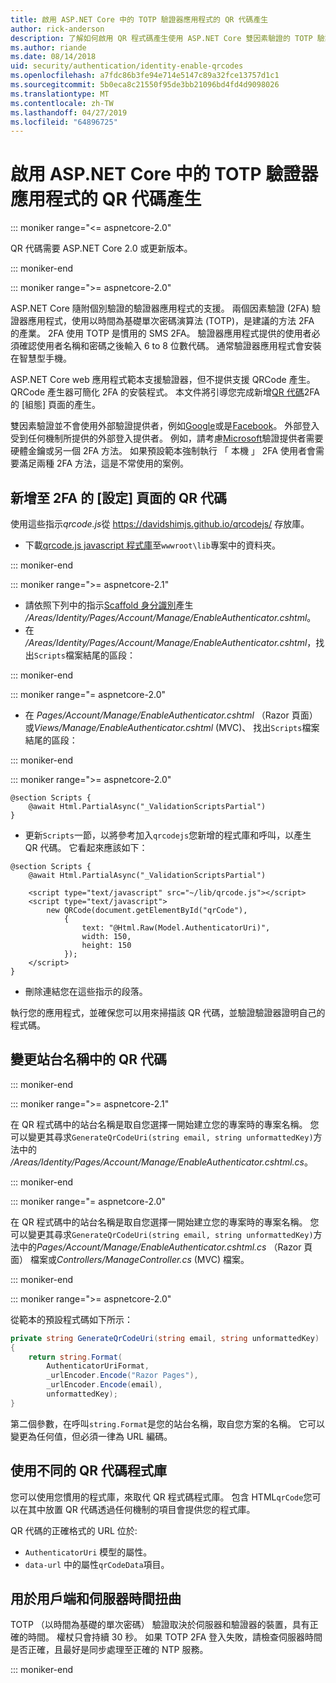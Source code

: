 ```yaml
---
title: 啟用 ASP.NET Core 中的 TOTP 驗證器應用程式的 QR 代碼產生
author: rick-anderson
description: 了解如何啟用 QR 程式碼產生使用 ASP.NET Core 雙因素驗證的 TOTP 驗證器應用程式。
ms.author: riande
ms.date: 08/14/2018
uid: security/authentication/identity-enable-qrcodes
ms.openlocfilehash: a7fdc86b3fe94e714e5147c89a32fce13757d1c1
ms.sourcegitcommit: 5b0eca8c21550f95de3bb21096bd4fd4d9098026
ms.translationtype: MT
ms.contentlocale: zh-TW
ms.lasthandoff: 04/27/2019
ms.locfileid: "64896725"
---
```

# <a name="enable-qr-code-generation-for-totp-authenticator-apps-in-aspnet-core"></a>啟用 ASP.NET Core 中的 TOTP 驗證器應用程式的 QR 代碼產生

::: moniker range="<= aspnetcore-2.0"

QR 代碼需要 ASP.NET Core 2.0 或更新版本。

::: moniker-end

::: moniker range=">= aspnetcore-2.0"

ASP.NET Core 隨附個別驗證的驗證器應用程式的支援。 兩個因素驗證 (2FA) 驗證器應用程式，使用以時間為基礎單次密碼演算法 (TOTP)，是建議的方法 2FA 的產業。 2FA 使用 TOTP 是慣用的 SMS 2FA。 驗證器應用程式提供的使用者必須確認使用者名稱和密碼之後輸入 6 to 8 位數代碼。 通常驗證器應用程式會安裝在智慧型手機。

ASP.NET Core web 應用程式範本支援驗證器，但不提供支援 QRCode 產生。 QRCode 產生器可簡化 2FA 的安裝程式。 本文件將引導您完成新增[QR 代碼](https://wikipedia.org/wiki/QR_code)2FA 的 [組態] 頁面的產生。

雙因素驗證並不會使用外部驗證提供者，例如[Google](xref:security/authentication/google-logins)或是[Facebook](xref:security/authentication/facebook-logins)。 外部登入受到任何機制所提供的外部登入提供者。 例如，請考慮[Microsoft](xref:security/authentication/microsoft-logins)驗證提供者需要硬體金鑰或另一個 2FA 方法。 如果預設範本強制執行 「 本機 」 2FA 使用者會需要滿足兩種 2FA 方法，這是不常使用的案例。

## <a name="adding-qr-codes-to-the-2fa-configuration-page"></a>新增至 2FA 的 [設定] 頁面的 QR 代碼

使用這些指示*qrcode.js*從 https://davidshimjs.github.io/qrcodejs/ 存放庫。

* 下載[qrcode.js javascript 程式庫](https://davidshimjs.github.io/qrcodejs/)至`wwwroot\lib`專案中的資料夾。

::: moniker-end

::: moniker range=">= aspnetcore-2.1"

* 請依照下列中的指示[Scaffold 身分識別](xref:security/authentication/scaffold-identity)產生 */Areas/Identity/Pages/Account/Manage/EnableAuthenticator.cshtml*。
* 在  */Areas/Identity/Pages/Account/Manage/EnableAuthenticator.cshtml*，找出`Scripts`檔案結尾的區段：

::: moniker-end

::: moniker range="= aspnetcore-2.0"

* 在  *Pages/Account/Manage/EnableAuthenticator.cshtml* （Razor 頁面） 或*Views/Manage/EnableAuthenticator.cshtml* (MVC)、 找出`Scripts`檔案結尾的區段：

::: moniker-end

::: moniker range=">= aspnetcore-2.0"

```cshtml
@section Scripts {
    @await Html.PartialAsync("_ValidationScriptsPartial")
}
```

* 更新`Scripts`一節，以將參考加入`qrcodejs`您新增的程式庫和呼叫，以產生 QR 代碼。 它看起來應該如下：

```cshtml
@section Scripts {
    @await Html.PartialAsync("_ValidationScriptsPartial")

    <script type="text/javascript" src="~/lib/qrcode.js"></script>
    <script type="text/javascript">
        new QRCode(document.getElementById("qrCode"),
            {
                text: "@Html.Raw(Model.AuthenticatorUri)",
                width: 150,
                height: 150
            });
    </script>
}
```

* 刪除連結您在這些指示的段落。

執行您的應用程式，並確保您可以用來掃描該 QR 代碼，並驗證驗證器證明自己的程式碼。

## <a name="change-the-site-name-in-the-qr-code"></a>變更站台名稱中的 QR 代碼

::: moniker-end

::: moniker range=">= aspnetcore-2.1"

在 QR 程式碼中的站台名稱是取自您選擇一開始建立您的專案時的專案名稱。 您可以變更其尋求`GenerateQrCodeUri(string email, string unformattedKey)`方法中的 */Areas/Identity/Pages/Account/Manage/EnableAuthenticator.cshtml.cs*。

::: moniker-end

::: moniker range="= aspnetcore-2.0"

在 QR 程式碼中的站台名稱是取自您選擇一開始建立您的專案時的專案名稱。 您可以變更其尋求`GenerateQrCodeUri(string email, string unformattedKey)`方法中的*Pages/Account/Manage/EnableAuthenticator.cshtml.cs* （Razor 頁面） 檔案或*Controllers/ManageController.cs* (MVC) 檔案。

::: moniker-end

::: moniker range=">= aspnetcore-2.0"

從範本的預設程式碼如下所示：

```csharp
private string GenerateQrCodeUri(string email, string unformattedKey)
{
    return string.Format(
        AuthenticatorUriFormat,
        _urlEncoder.Encode("Razor Pages"),
        _urlEncoder.Encode(email),
        unformattedKey);
}
```

第二個參數，在呼叫`string.Format`是您的站台名稱，取自您方案的名稱。 它可以變更為任何值，但必須一律為 URL 編碼。

## <a name="using-a-different-qr-code-library"></a>使用不同的 QR 代碼程式庫

您可以使用您慣用的程式庫，來取代 QR 程式碼程式庫。 包含 HTML`qrCode`您可以在其中放置 QR 代碼透過任何機制的項目會提供您的程式庫。

QR 代碼的正確格式的 URL 位於:

* `AuthenticatorUri` 模型的屬性。
* `data-url` 中的屬性`qrCodeData`項目。

## <a name="totp-client-and-server-time-skew"></a>用於用戶端和伺服器時間扭曲

TOTP （以時間為基礎的單次密碼） 驗證取決於伺服器和驗證器的裝置，具有正確的時間。 權杖只會持續 30 秒。 如果 TOTP 2FA 登入失敗，請檢查伺服器時間是否正確，且最好是同步處理至正確的 NTP 服務。

::: moniker-end
